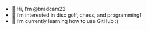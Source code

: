 - 👋 Hi, I’m @bradcam22
- 👀 I’m interested in disc golf, chess, and programming!
- 🌱 I’m currently learning how to use GitHub :) 

<!---
bradcam22/bradcam22 is a ✨ special ✨ repository because its `README.md` (this file) appears on your GitHub profile.
You can click the Preview link to take a look at your changes.
--->
